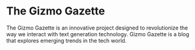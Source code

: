 # The Gizmo Gazette

The Gizmo Gazette is an innovative project designed to revolutionize the way we interact with text generation technology. Gizmo Gazette is a blog that explores emerging trends in the tech world.
